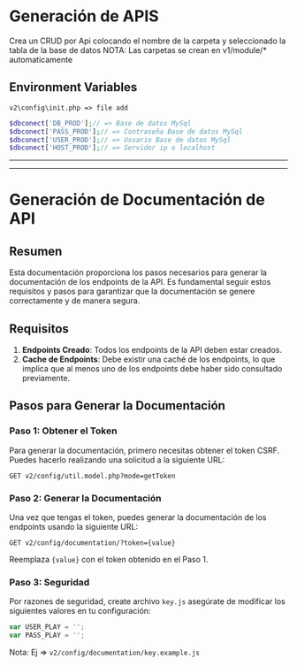 
# Generación de APIS

Crea un CRUD por Api colocando el nombre de la carpeta y seleccionado la tabla de la base de datos 
NOTA: Las carpetas se crean en v1/module/* automaticamente 

## Environment Variables

``` code
v2\config\init.php => file add
```

``` php
$dbconect['DB_PROD'];// => Base de datos MySql
$dbconect['PASS_PROD'];// => Contraseña Base de datos MySql
$dbconect['USER_PROD'];// => Usuario Base de datos MySql
$dbconect['HOST_PROD'];// => Servidor ip o localhost
```

---
---

# Generación de Documentación de API

## Resumen

Esta documentación proporciona los pasos necesarios para generar la documentación de los endpoints de la API. Es fundamental seguir estos requisitos y pasos para garantizar que la documentación se genere correctamente y de manera segura.

## Requisitos

1. **Endpoints Creado**: Todos los endpoints de la API deben estar creados.
2. **Cache de Endpoints**: Debe existir una caché de los endpoints, lo que implica que al menos uno de los endpoints debe haber sido consultado previamente.

## Pasos para Generar la Documentación

### Paso 1: Obtener el Token

Para generar la documentación, primero necesitas obtener el token CSRF. Puedes hacerlo realizando una solicitud a la siguiente URL:

``` code
GET v2/config/util.model.php?mode=getToken
```
### Paso 2: Generar la Documentación

Una vez que tengas el token, puedes generar la documentación de los endpoints usando la siguiente URL:

``` code
GET v2/config/documentation/?token={value}
```
Reemplaza `{value}` con el token obtenido en el Paso 1.

### Paso 3: Seguridad

Por razones de seguridad, create archivo `key.js` asegúrate de modificar los siguientes valores en tu configuración:

```javascript
var USER_PLAY = '';
var PASS_PLAY = '';
```

Nota: Ej => `v2/config/documentation/key.example.js`
